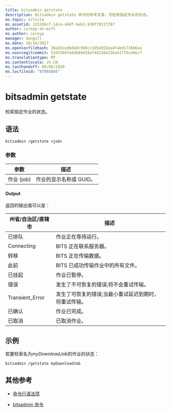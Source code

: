 ```yaml
---
title: bitsadmin getstate
description: Bitsadmin getstate 命令的参考文章，可检索指定作业的状态。
ms.topic: article
ms.assetid: 1252d6cf-14ca-44df-beb2-930ff011f297
author: coreyp-at-msft
ms.author: coreyp
manager: dongill
ms.date: 10/16/2017
ms.openlocfilehash: 38ad3cedbd4dc9b0cc3d5e855ea4fabd1736b6aa
ms.sourcegitcommit: 53d526bfeddb89d28af44210a23ba417f6ce0ecf
ms.translationtype: MT
ms.contentlocale: zh-CN
ms.lasthandoff: 08/06/2020
ms.locfileid: "87893845"
---
```

# <a name="bitsadmin-getstate"></a>bitsadmin getstate

检索指定作业的状态。

## <a name="syntax"></a>语法

```
bitsadmin /getstate <job>
```

### <a name="parameters"></a>参数

| 参数 | 描述 |
| -------------- | -------------- |
| 作业 (job) | 作业的显示名称或 GUID。 |

#### <a name="output"></a>Output

返回的输出值可以是：

| 州省/自治区/直辖市 | 描述 |
| --------------- | ----------- |
| 已排队 | 作业正在等待运行。 |
| Connecting | BITS 正在联系服务器。 |
| 转移 | BITS 正在传输数据。 |
| 此前 | BITS 已成功传输作业中的所有文件。 |
| 已挂起 | 作业已暂停。 |
| 错误 | 发生了不可恢复的错误;将不会重试传输。 |
| Transient_Error | 发生了可恢复的错误;当最小重试延迟到期时，将重试传输。 |
| 已确认 | 作业已完成。 |
| 已取消 | 已取消作业。 |

## <a name="examples"></a>示例

若要检索名为*myDownloadJob*的作业的状态：

```
bitsadmin /getstate myDownloadJob
```

## <a name="additional-references"></a>其他参考

- [命令行语法项](command-line-syntax-key.md)

- [bitsadmin 命令](bitsadmin.md)
